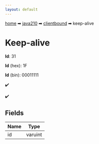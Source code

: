 ```yaml
---
layout: default
---
```


[home](/) ➡ [java210](/protocol/java210) ➡ [clientbound](/protocol/java210/clientbound) ➡ keep-alive

# Keep-alive

**Id**: 31

**Id** (hex): 1F

**Id** (bin): 00011111

✔️

✔️

## Fields

Name | Type
---|---
id | varuint

